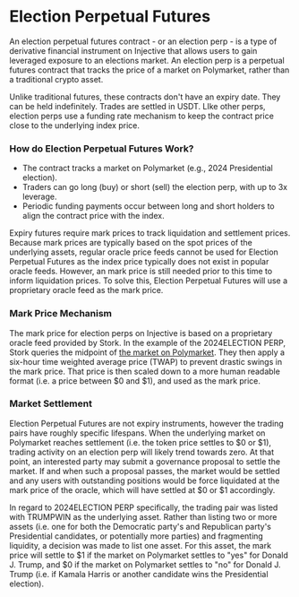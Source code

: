# Election Perpetual Futures

An election perpetual futures contract - or an election perp - is a type of derivative financial instrument on Injective that allows users to gain leveraged exposure to an elections market. An election perp is a perpetual futures contract that tracks the price of a market on Polymarket, rather than a traditional crypto asset.

Unlike traditional futures, these contracts don't have an expiry date. They can be held indefinitely. Trades are settled in USDT. LIke other perps, election perps use a funding rate mechanism to keep the contract price close to the underlying index price.

### How do Election Perpetual Futures Work?

* The contract tracks a market on Polymarket (e.g., 2024 Presidential election).
* Traders can go long (buy) or short (sell) the election perp, with up to 3x leverage.
* Periodic funding payments occur between long and short holders to align the contract price with the index.

Expiry futures require mark prices to track liquidation and settlement prices. Because mark prices are typically based on the spot prices of the underlying assets, regular oracle price feeds cannot be used for Election Perpetual Futures as the index price typically does not exist in popular oracle feeds. However, an mark price is still needed prior to this time to inform liquidation prices. To solve this, Election Perpetual Futures will use a proprietary oracle feed as the mark price.

### Mark Price Mechanism

The mark price for election perps on Injective is based on a proprietary oracle feed provided by Stork. In the example of the 2024ELECTION PERP, Stork queries the midpoint of [the market on Polymarket](election-perpetual-futures.md#how-do-election-perpetual-futures-work). They then apply a six-hour time weighted average price (TWAP) to prevent drastic swings in the mark price. That price is then scaled down to a more human readable format (i.e. a price between $0 and $1), and used as the mark price.

### Market Settlement

Election Perpetual Futures are not expiry instruments, however the trading pairs have roughly specific lifespans. When the underlying market on Polymarket reaches settlement (i.e. the token price settles to $0 or $1), trading activity on an election perp will likely trend towards zero. At that point, an interested party may submit a governance proposal to settle the market. If and when such a proposal passes, the market would be settled and any users with outstanding positions would be force liquidated at the mark price of the oracle, which will have settled at $0 or $1 accordingly.

In regard to 2024ELECTION PERP specifically, the trading pair was listed with TRUMPWIN as the underlying asset. Rather than listing two or more assets (i.e. one for both the Democratic party's and Republican party's Presidential candidates, or potentially more parties) and fragmenting liquidity, a decision was made to list one asset. For this asset, the mark price will settle to $1 if the market on Polymarket settles to "yes" for Donald J. Trump, and $0 if the market on Polymarket settles to "no" for Donald J. Trump (i.e. if Kamala Harris or another candidate wins the Presidential election).
